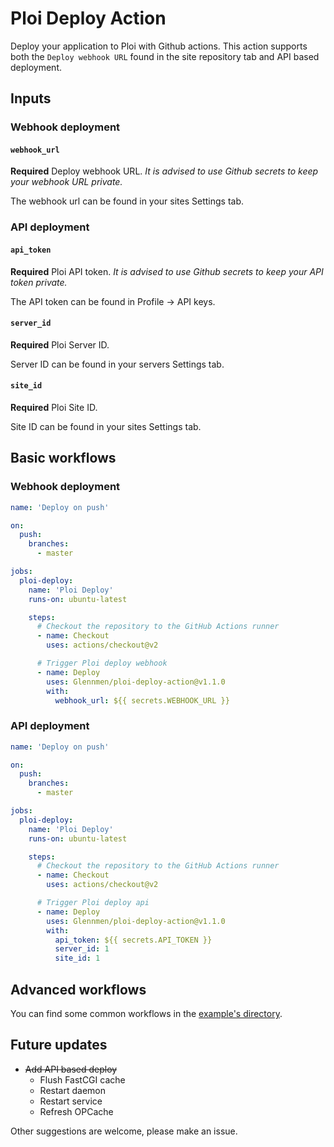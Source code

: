 # Ploi Deploy Action

Deploy your application to Ploi with Github actions.
This action supports both the `Deploy webhook URL` found in the site repository tab and API based deployment.

## Inputs

### Webhook deployment

#### `webhook_url`

**Required** Deploy webhook URL.
_It is advised to use Github secrets to keep your webhook URL private._

The webhook url can be found in your sites Settings tab.

### API deployment

#### `api_token`

**Required** Ploi API token.
_It is advised to use Github secrets to keep your API token private._

The API token can be found in Profile -> API keys.

#### `server_id`

**Required** Ploi Server ID.

Server ID can be found in your servers Settings tab.

#### `site_id`

**Required** Ploi Site ID.

Site ID can be found in your sites Settings tab.

## Basic workflows

### Webhook deployment

```yaml
name: 'Deploy on push'

on:
  push:
    branches:
      - master

jobs:
  ploi-deploy:
    name: 'Ploi Deploy'
    runs-on: ubuntu-latest

    steps:
      # Checkout the repository to the GitHub Actions runner
      - name: Checkout
        uses: actions/checkout@v2

      # Trigger Ploi deploy webhook
      - name: Deploy
        uses: Glennmen/ploi-deploy-action@v1.1.0
        with:
          webhook_url: ${{ secrets.WEBHOOK_URL }}
```

### API deployment

```yaml
name: 'Deploy on push'

on:
  push:
    branches:
      - master

jobs:
  ploi-deploy:
    name: 'Ploi Deploy'
    runs-on: ubuntu-latest

    steps:
      # Checkout the repository to the GitHub Actions runner
      - name: Checkout
        uses: actions/checkout@v2

      # Trigger Ploi deploy api
      - name: Deploy
        uses: Glennmen/ploi-deploy-action@v1.1.0
        with:
          api_token: ${{ secrets.API_TOKEN }}
          server_id: 1
          site_id: 1
```

## Advanced workflows

You can find some common workflows in the [example's directory](examples/README.md).

## Future updates

* ~~Add API based deploy~~
  * Flush FastCGI cache
  * Restart daemon
  * Restart service
  * Refresh OPCache

Other suggestions are welcome, please make an issue.
